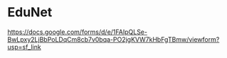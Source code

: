 # EduNet
https://docs.google.com/forms/d/e/1FAIpQLSe-BwLpxy2LjBbPoLDqCm8cb7v0bqa-PO2jgKVW7kHbFgTBmw/viewform?usp=sf_link
